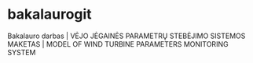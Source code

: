 # bakalaurogit
Bakalauro darbas | VĖJO JĖGAINĖS PARAMETRŲ STEBĖJIMO SISTEMOS MAKETAS | MODEL OF WIND TURBINE PARAMETERS MONITORING SYSTEM
